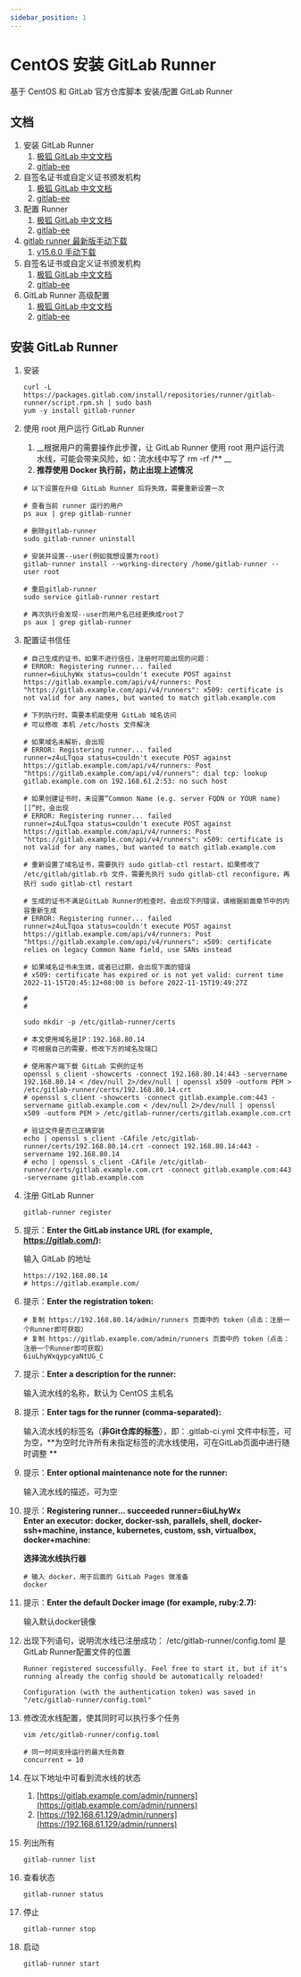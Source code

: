 ```yaml
---
sidebar_position: 1
---
```


# CentOS 安装 GitLab Runner

基于 CentOS 和 GitLab 官方仓库脚本 安装/配置 GitLab Runner

## 文档

1. 安装 GitLab Runner
    1. [极狐 GitLab 中文文档](https://docs.gitlab.cn/runner/install/linux-repository.html)
    2. [gitlab-ee](https://docs.gitlab.com/runner/install/linux-repository.html)
2. 自签名证书或自定义证书颁发机构
    1. [极狐 GitLab 中文文档](https://docs.gitlab.cn/runner/configuration/tls-self-signed.html)
    2. [gitlab-ee](https://docs.gitlab.com/runner/configuration/tls-self-signed.html)
3. 配置 Runner
    1. [极狐 GitLab 中文文档](https://docs.gitlab.cn/jh/ci/runners/configure_runners.html)
    2. [gitlab-ee](https://docs.gitlab.com/ee/ci/runners/configure_runners.html)
4. [gitlab runner 最新版手动下载](https://gitlab-runner-downloads.s3.amazonaws.com/latest/index.html)
    1. [v15.6.0 手动下载](https://gitlab-runner-downloads.s3.amazonaws.com/v15.6.0/index.html)
5. 自签名证书或自定义证书颁发机构
    1. [极狐 GitLab 中文文档](https://docs.gitlab.cn/runner/configuration/tls-self-signed.html)
    2. [gitlab-ee](https://docs.gitlab.com/runner/configuration/tls-self-signed.html)
6. GitLab Runner 高级配置
    1. [极狐 GitLab 中文文档](https://docs.gitlab.cn/runner/configuration/advanced-configuration.html)
    2. [gitlab-ee](https://docs.gitlab.com/runner/configuration/advanced-configuration.html)

## 安装 GitLab Runner

1. 安装

   ```shell
   curl -L https://packages.gitlab.com/install/repositories/runner/gitlab-runner/script.rpm.sh | sudo bash
   yum -y install gitlab-runner
   ```

2. 使用 root 用户运行 GitLab Runner

    1. __根据用户的需要操作此步骤，让 GitLab Runner 使用 root 用户运行流水线，可能会带来风险，如：流水线中写了 rm -rf /\*\*
       __
    2. **推荐使用 Docker 执行前，防止出现上述情况**

   ```shell
   # 以下设置在升级 GitLab Runner 后将失效，需要重新设置一次
   
   # 查看当前 runner 运行的用户
   ps aux | grep gitlab-runner
   
   # 删除gitlab-runner
   sudo gitlab-runner uninstall
   
   # 安装并设置--user(例如我想设置为root)
   gitlab-runner install --working-directory /home/gitlab-runner --user root
   
   # 重启gitlab-runner
   sudo service gitlab-runner restart
   
   # 再次执行会发现--user的用户名已经更换成root了 
   ps aux | grep gitlab-runner
   ```

3. 配置证书信任

   ```shell
   # 自己生成的证书，如果不进行信任，注册时可能出现的问题：
   # ERROR: Registering runner... failed                 runner=6iuLhyWx status=couldn't execute POST against https://gitlab.example.com/api/v4/runners: Post "https://gitlab.example.com/api/v4/runners": x509: certificate is not valid for any names, but wanted to match gitlab.example.com
   
   # 下列执行时，需要本机能使用 GitLab 域名访问
   # 可以修改 本机 /etc/hosts 文件解决
   
   # 如果域名未解析，会出现
   # ERROR: Registering runner... failed                 runner=z4uLTqoa status=couldn't execute POST against https://gitlab.example.com/api/v4/runners: Post "https://gitlab.example.com/api/v4/runners": dial tcp: lookup gitlab.example.com on 192.168.61.2:53: no such host
   
   # 如果创建证书时，未设置“Common Name (e.g. server FQDN or YOUR name) []”时，会出现
   # ERROR: Registering runner... failed                 runner=z4uLTqoa status=couldn't execute POST against https://gitlab.example.com/api/v4/runners: Post "https://gitlab.example.com/api/v4/runners": x509: certificate is not valid for any names, but wanted to match gitlab.example.com
   
   # 重新设置了域名证书，需要执行 sudo gitlab-ctl restart，如果修改了 /etc/gitlab/gitlab.rb 文件，需要先执行 sudo gitlab-ctl reconfigure，再执行 sudo gitlab-ctl restart
   
   # 生成的证书不满足GitLab Runner的检查时，会出现下列错误，请根据前面章节中的内容重新生成
   # ERROR: Registering runner... failed                 runner=z4uLTqoa status=couldn't execute POST against https://gitlab.example.com/api/v4/runners: Post "https://gitlab.example.com/api/v4/runners": x509: certificate relies on legacy Common Name field, use SANs instead
   
   # 如果域名证书未生效，或者已过期，会出现下面的错误
   # x509: certificate has expired or is not yet valid: current time 2022-11-15T20:45:12+08:00 is before 2022-11-15T19:49:27Z
   
   #
   #
   
   sudo mkdir -p /etc/gitlab-runner/certs
   
   # 本文使用域名是IP：192.168.80.14
   # 可根据自己的需要，修改下方的域名及端口
   
   # 使用客户端下载 GitLab 实例的证书
   openssl s_client -showcerts -connect 192.168.80.14:443 -servername 192.168.80.14 < /dev/null 2>/dev/null | openssl x509 -outform PEM > /etc/gitlab-runner/certs/192.168.80.14.crt
   # openssl s_client -showcerts -connect gitlab.example.com:443 -servername gitlab.example.com < /dev/null 2>/dev/null | openssl x509 -outform PEM > /etc/gitlab-runner/certs/gitlab.example.com.crt
   
   # 验证文件是否已正确安装
   echo | openssl s_client -CAfile /etc/gitlab-runner/certs/192.168.80.14.crt -connect 192.168.80.14:443 -servername 192.168.80.14
   # echo | openssl s_client -CAfile /etc/gitlab-runner/certs/gitlab.example.com.crt -connect gitlab.example.com:443 -servername gitlab.example.com
   ```

4. 注册 GitLab Runner

   ```shell
   gitlab-runner register
   ```

5. 提示：**Enter the GitLab instance URL (for example, https://gitlab.com/):**

   输入 GitLab 的地址

   ```shell
   https://192.168.80.14
   # https://gitlab.example.com/
   ```

6. 提示：**Enter the registration token:**

   ```shell
   # 复制 https://192.168.80.14/admin/runners 页面中的 token（点击：注册一个Runner即可获取）
   # 复制 https://gitlab.example.com/admin/runners 页面中的 token（点击：注册一个Runner即可获取）
   6iuLhyWxqypcyaNtUG_C
   ```

7. 提示：**Enter a description for the runner:**

   输入流水线的名称，默认为 CentOS 主机名

8. 提示：**Enter tags for the runner (comma-separated):**

   输入流水线的标签名（**非Git仓库的标签**），即：.gitlab-ci.yml 文件中标签，可为空，**为空时允许所有未指定标签的流水线使用，可在GitLab页面中进行随时调整
   **

9. 提示：**Enter optional maintenance note for the runner:**

   输入流水线的描述，可为空

10. 提示：**Registering runner... succeeded runner=6iuLhyWx**<br/>
    **Enter an executor: docker, docker-ssh, parallels, shell, docker-ssh+machine, instance, kubernetes, custom, ssh,
    virtualbox, docker+machine:**

    **选择流水线执行器**

    ```shell
    # 输入 docker，用于后面的 GitLab Pages 做准备
    docker
    ```

11. 提示：**Enter the default Docker image (for example, ruby:2.7):**

    输入默认docker镜像

12. 出现下列语句，说明流水线已注册成功：
    /etc/gitlab-runner/config.toml 是GitLab Runner配置文件的位置

    ```shell
    Runner registered successfully. Feel free to start it, but if it's running already the config should be automatically reloaded!
     
    Configuration (with the authentication token) was saved in "/etc/gitlab-runner/config.toml" 
    ```

13. 修改流水线配置，使其同时可以执行多个任务

    ```shell
    vim /etc/gitlab-runner/config.toml
    ```

    ```shell
    # 同一时间支持运行的最大任务数
    concurrent = 10
    ```

14. 在以下地址中可看到流水线的状态
    1. [https://gitlab.example.com/admin/runners](https://gitlab.example.com/admin/runners)
    2. [https://192.168.61.129/admin/runners](https://192.168.61.129/admin/runners)

15. 列出所有

    ```shell
    gitlab-runner list
    ```

16. 查看状态

    ```shell
    gitlab-runner status
    ```

17. 停止

    ```shell
    gitlab-runner stop
    ```

18. 启动

    ```shell
    gitlab-runner start
    ```
